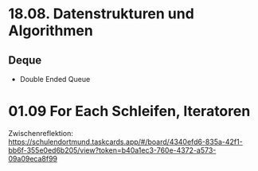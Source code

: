 
# 18.08. Datenstrukturen und Algorithmen
## Deque

- Double Ended Queue

# 01.09 For Each Schleifen, Iteratoren

Zwischenreflektion: https://schulendortmund.taskcards.app/#/board/4340efd6-835a-42f1-bb6f-355e0ed6b205/view?token=b40a1ec3-760e-4372-a573-09a09eca8f99

